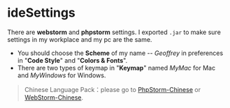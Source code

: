 # ideSettings

There are **webstorm** and **phpstorm** settings. I exported `.jar` to make sure settings in my workplace and my pc are the same.

- You should choose the **Scheme** of my name -- *Geoffrey* in preferences in "**Code Style**" and "**Colors & Fonts**".
- There are two types of keymap in "**Keymap**" named *MyMac* for Mac and *MyWindows* for Windows.

>Chinese Language Pack：please go to [PhpStorm-Chinese](https://github.com/ewen0930/PhpStorm-Chinese) or [WebStorm-Chinese](https://github.com/ewen0930/WebStorm-Chinese).